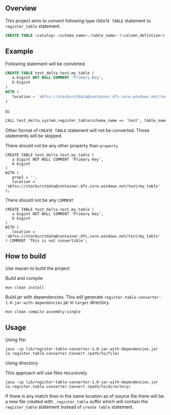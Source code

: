 ## Overview
This project aims to convert following type `CREATE TABLE` statement to `register_table` statement.
```sql
CREATE TABLE <catalog>.<schema_name>.<table_name> (<column_defintion>) WITH (Location = '<table_location>')
```

## Example

Following statement will be converted
```sql
CREATE TABLE test_delta.test.my_table (
   a bigint NOT NULL COMMENT 'Primary Key',
   b bigint
)
WITH (
   location = 'abfss://starburstdata@container.dfs.core.windows.net/test/my_table'
)
```

to

```dtd
CALL test_delta.system.register_table(schema_name => 'test', table_name => 'my_table', table_location => 'abfss://starburstdata@container.dfs.core.windows.net/test/my_table')
```

Other format of `CREATE TABLE` statement will not be converted. Those statements will be skipped.

There should not be any other property than `property`

```
CREATE TABLE test_delta.test.my_table (
   a bigint NOT NULL COMMENT 'Primary Key',
   b bigint
)
WITH (
   prop1 = '',
   location = 'abfss://starburstdata@container.dfs.core.windows.net/test/my_table'
);
```

There should not be any `COMMENT`
```
CREATE TABLE test_delta.test.my_table (
   a bigint NOT NULL COMMENT 'Primary Key',
   b bigint
)
WITH (
   location = 'abfss://starburstdata@container.dfs.core.windows.net/test/my_table'
) COMMENT 'This is not convertible';
```

## How to build

Use maven to build the project

Build and compile
```
mvn clean install
```
Build jar with dependencies. This will generate `register-table-converter-1.0-jar-with-dependencies` jar in `target` directory.
```
mvn clean compile assembly:single
```

## Usage

Using file:
```
java -cp lib/register-table-converter-1.0-jar-with-dependencies.jar io.register.table.converter.Convert /path/to/file/
```

Using directory:

This approach will use files recursively.
```
java -cp lib/register-table-converter-1.0-jar-with-dependencies.jar io.register.table.converter.Convert /path/to/directory/
```

If there is any match then in the same location as of source file there will be a new file created with `_register_table` suffix
which will contain the `register_table` statement instead of `create table` statement.

